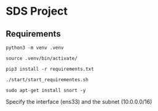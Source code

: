# SDS Project

## Requirements
`python3 -m venv .venv`

`source .venv/bin/activate/`

`pip3 install -r requirements.txt`

`./start/start_requirementes.sh`

`sudo apt-get install snort -y`

Specify the interface (ens33) and the subnet (10.0.0.0/16)
